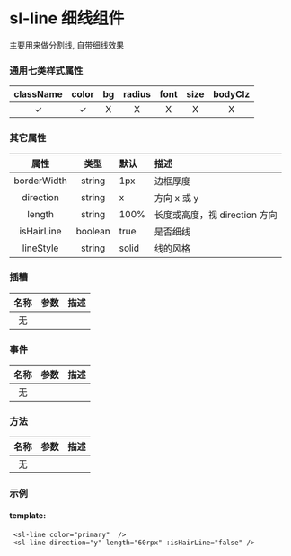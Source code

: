 # sl-line 细线组件

主要用来做分割线, 自带细线效果

### 通用七类样式属性

| className |  color   |  bg   | radius | font  | size  | bodyClz |
| :-------: | :------: | :---: | :----: | :---: | :---: | :-----: |
| &#10003;  | &#10003; | &Chi; | &Chi;  | &Chi; | &Chi; |  &Chi;  |

### 其它属性

|    属性     |  类型   | 默认  | 描述                          |
| :---------: | :-----: | :---- | :---------------------------- |
| borderWidth | string  | 1px   | 边框厚度                      |
|  direction  | string  | x     | 方向 x 或 y                   |
|   length    | string  | 100%  | 长度或高度，视 direction 方向 |
| isHairLine  | boolean | true  | 是否细线                      |
|  lineStyle  | string  | solid | 线的风格                      |

### 插糟

| 名称 | 参数 | 描述 |
| :--: | :--: | ---- |
|  无  |      |      |

### 事件

| 名称 | 参数 | 描述 |
| :--: | :--: | ---- |
|  无  |      |      |

### 方法

| 名称 | 参数 | 描述 |
| :--: | :--: | ---- |
|  无  |      |      |

### 示例

#### template:

```
 <sl-line color="primary"  />
 <sl-line direction="y" length="60rpx" :isHairLine="false" />
```
